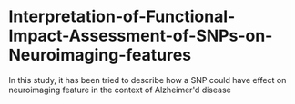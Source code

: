 # Interpretation-of-Functional-Impact-Assessment-of-SNPs-on-Neuroimaging-features
In this study, it has been tried to describe how a SNP could have effect on neuroimaging feature in the context of Alzheimer'd disease
